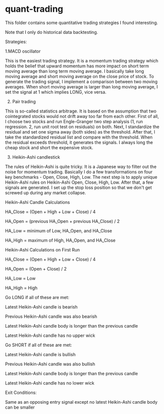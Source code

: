 # quant-trading

This folder contains some quantitative trading strategies I found interesting.

Note that I only do historical data backtesting.

Strategies:

1.MACD oscillator

This is the easiest trading strategy. It is a momentum trading strategy which holds the belief that upward momentum has more impact on short term moving average than long term moving average. I basically take long moving average and short moving average on the close price of stock. To generate the trading signal, I implement a comparison between two moving averages. When short moving average is larger than long moving average, I set the signal at 1 which implies LONG, vice versa.

2. Pair trading

This is so-called statistics arbitrage. It is based on the assumption that two cointegrated stocks would not drift away too far from each other. First of all, I choose two stocks and run Engle-Granger two step analysis (1, run regression. 2, run unit root test on residuals) on both. Next, I standardize the residual and set one sigma away (both sides) as the threshold. After that, I take the standardized residual list and compare with the threshold. When the residual exceeds threshold, it generates the signals. I always long the cheap stock and short the expensive stock. 

3. Heikin-Ashi candlestick

The rules of Heikin-Ashi is quite tricky. It is a Japanese way to filter out the noise for momentum trading. Basically I do a few transformations on four key benchmarks - Open, Close, High, Low. The next step is to apply unique Heikin-Ashi rules on Heikin-Ashi Open, Close, High, Low. After that, a few signals are generated. I set up the stop loss position so that we don't get screwed up during any market collapse.

Heikin-Ashi Candle Calculations

HA_Close = (Open + High + Low + Close) / 4

HA_Open = (previous HA_Open + previous HA_Close) / 2

HA_Low = minimum of Low, HA_Open, and HA_Close

HA_High = maximum of High, HA_Open, and HA_Close

Heikin-Ashi Calculations on First Run

HA_Close = (Open + High + Low + Close) / 4

HA_Open = (Open + Close) / 2

HA_Low = Low

HA_High = High

Go LONG if all of these are met:

Latest Heikin-Ashi candle is bearish

Previous Heikin-Ashi candle was also bearish

Latest Heikin-Ashi candle body is longer than the previous candle

Latest Heikin-Ashi candle has no upper wick

Go SHORT if all of these are met:

Latest Heikin-Ashi candle is bullish

Previous Heikin-Ashi candle was also bullish

Latest Heikin-Ashi candle body is longer than the previous candle

Latest Heikin-Ashi candle has no lower wick

Exit Conditions:

Same as an opposing entry signal except no latest Heikin-Ashi candle body can be smaller



